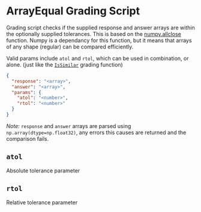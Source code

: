 # ArrayEqual Grading Script

Grading script checks if the supplied response and answer arrays are within the optionally supplied tolerances. This is based on the [numpy.allclose](https://numpy.org/doc/stable/reference/generated/numpy.allclose.html) function. Numpy is a dependancy for this function, but it means that arrays of any shape (regular) can be compared efficiently.

Valid params include `atol` and `rtol`, which can be used in combination, or alone. (just like the [`IsSimilar`](https://github.com/lambda-feedback/IsSimilar) grading function)

```json
{
  "response": "<array>",
  "answer": "<array>",
  "params": {
    "atol": "<number>",
    "rtol": "<number>"
  }
}
```

_Note:_ `response` and `answer` arrays are parsed using `np.array(dtype=np.float32)`, any errors this causes are returned and the comparison fails.

## `atol`

Absolute tolerance parameter

## `rtol`

Relative tolerance parameter
